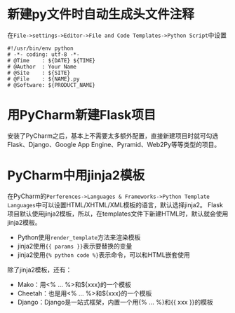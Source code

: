 # 新建py文件时自动生成头文件注释

在``File->settings->Editor->File and Code Templates->Python Script``中设置

```
#!/usr/bin/env python
# -*- coding: utf-8 -*-
# @Time    : ${DATE} ${TIME}
# @Author  : Your Name
# @Site    : ${SITE}
# @File    : ${NAME}.py
# @Software: ${PRODUCT_NAME}
```

# 用PyCharm新建Flask项目

安装了PyCharm之后，基本上不需要太多额外配置，直接新建项目时就可勾选Flask、Django、Google App Engine、Pyramid、Web2Py等等类型的项目。

# PyCharm中用jinja2模板 

在PyCharm的``Perferences->Languages & Frameworks->Python Template Languages``中可以设置HTML/XHTML/XML模板的语言，默认选择jinja2。
Flask项目默认使用jinja2模板，所以，在templates文件下新建HTML时，默认就会使用jinja2模板。

- Python使用``render_template``方法来渲染模板
- jinja2使用``{{ params }}``表示要替换的变量
- jinja2使用``{% python code %}``表示命令，可以和HTML嵌套使用

除了jinja2模板，还有：

- Mako：用<% ... %>和${xxx}的一个模板
- Cheetah：也是用<% ... %>和${xxx}的一个模板
- Django：Django是一站式框架，内置一个用{% ... %}和{{ xxx }}的模板
